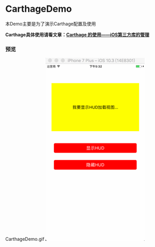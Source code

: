 # CarthageDemo
本Demo主要是为了演示Carthage配置及使用

**Carthage具体使用请看文章：[Carthage 的使用——iOS第三方库的管理](http://www.jianshu.com/p/f33972b08648)**

### 预览
CarthageDemo.gif
![Alt text](https://raw.githubusercontent.com/XiaoSongWolf/CarthageDemo/master/CarthageDemo.gif)

